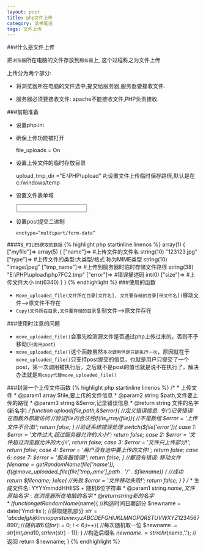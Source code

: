 ```yaml
---
layout: post
title: php文件上传
category: 读书笔记
tags: 文件上传
---
```



###什么是文件上传

把`浏览器`所在电脑的文件存放到`服务器`上, 这个过程称之为文件上传


上传分为两个部分:
 

- 将浏览器所在电脑的文件选中,提交给服务器,服务器要接收文件.

- 服务器必须要接收文件: apache不能接收文件,PHP负责接收.

###前期准备

- 设置php.ini

- 确保上传功能被打开


    file_uploads = On


- 设置上传文件的临时存放目录


    upload_tmp_dir ="E:\PHP\upload"  #;设置文件上传临时保存路径,默认是在c:/windows/temp


- 设置文件表单域


    <input type=’file’ name=’myfile’>


- 设置post提交二进制

	`enctype=”multipart/form-data”`

####`$_FILES获取的数据`
{% highlight php startinline linenos %} 
array(1) {
  ["myfile"]=>
  array(5) {
    ["name"]=>											#上传文件的文件名
    string(10) "123123.jpg"
    ["type"]=>											#上传文件的类型:大类型/格式  称为MIME类型
    string(10) "image/jpeg"
    ["tmp_name"]=>										#上传到服务器时临时存储文件路径
    string(38) "E:\PHP\upload\php7FC2.tmp"
    ["error"]=>											#错误描述码
    int(0)
    ["size"]=>											#上传文件大小
    int(6340)
  }
}
{% endhighlight %}
###使用的函数
- `Move_uploaded_file(文件所在目录[文件名], 文件要存储的目录[带文件名])`移动文件-->原文件不存在
- `Copy(文件所在目录,文件要存储的目录`复制文件-->原文件存在

###使用时注意的问题
- `move_uploaded_file()`会事先检测源文件是否通过php上传过来的，否则不予移动(`只能用post`)
- `move_uploaded_file()`这个函数虽然`多次调用但是只能执行一次`，原因就在于`move_uploaded_file()`只支持post提交的信息，也就是用户只提交了一个post，第一次调用被执行后，之后就不是post的值也就是说不在执行了，解决办法就是`用copy代替move_uploaded_file()`

###封装一个上传文件函数
{% highlight php startinline linenos %} 
	/*
	 * 上传文件
	 * @param1 array $file,要上传的文件信息
	 * @param2 string $path,文件要上传的路径
	 * @param3 string &$error,记录错误信息
	 * @return string 文件的名字(新名字)
	*/
	function upload($file,$path,&$error){
		//定义错误信息: 专门记录错误: 在函数外部能访问
		//验证$file的合法性
		if(!is_array($file)){
			//不是数组
			$error = '上传文件不合法!';
			return false;
		}
		//验证系统错误处理
		switch($file['error']){
			case 1:
				$error = '文件过大,超过服务器允许的大小!';
				return false;
			case 2:
				$error = '文件超过浏览器允许的大小!';
				return false;
			case 3:
				$error = '文件只上传部分!';
				return false;
			case 4:
				$error = '用户没有选中要上传的文件!';
				return false;
			case 6:
			case 7:
				$error = '服务器错误!';
				return false;
		}
		//都没有错误: 移动文件
		$filename = getRandomName($file['name']);
		if(@move_uploaded_file($file['tmp_name'],$path . '/' . $filename))
		{
			//成功
			return $filename;
		}else{
			//失败
			$error = '文件移动失败!';
			return false;
		}
	}
	/*
	 * 生成文件名: YYYYmmddHHIISS + 随机6位字符串
	 * @param1 string $name,文件原始名字: 在浏览器所在电脑的名字
	 * @return string 新的名字
	*/
	function getRandomName($name){
		//构造时间日期部分
		$newname = date('YmdHis');
		//获取随机部分
		$str = 'abcdefghijklmnopqrstuvwxyzABCDEFGHIJKLMNOPQRSTUVWXYZ1234567890';
		//随机取6位
		for($i = 0; $i < 6;$i++){
			//每次随机取一位
			$newname .= $str[mt_rand(0,strlen($str) - 1)];
		}
		//构造后缀名
		$newname .= strrchr($name,'.');
		//返回
		return $newname;
	}
{% endhighlight %}